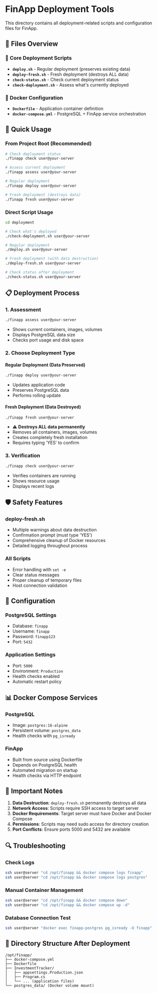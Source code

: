 # FinApp Deployment Tools

This directory contains all deployment-related scripts and configuration files for FinApp.

## 📁 Files Overview

### 🔧 **Core Deployment Scripts**
- **`deploy.sh`** - Regular deployment (preserves existing data)
- **`deploy-fresh.sh`** - Fresh deployment (destroys ALL data)
- **`check-status.sh`** - Check current deployment status
- **`check-deployment.sh`** - Assess what's currently deployed

### 🐳 **Docker Configuration**
- **`Dockerfile`** - Application container definition
- **`docker-compose.yml`** - PostgreSQL + FinApp service orchestration

## 🚀 Quick Usage

### From Project Root (Recommended)
```bash
# Check deployment status
./finapp check user@your-server

# Assess current deployment  
./finapp assess user@your-server

# Regular deployment
./finapp deploy user@your-server

# Fresh deployment (destroys data)
./finapp fresh user@your-server
```

### Direct Script Usage
```bash
cd deployment

# Check what's deployed
./check-deployment.sh user@your-server

# Regular deployment
./deploy.sh user@your-server

# Fresh deployment (with data destruction)
./deploy-fresh.sh user@your-server

# Check status after deployment
./check-status.sh user@your-server
```

## 📋 Deployment Process

### 1. **Assessment**
```bash
./finapp assess user@your-server
```
- Shows current containers, images, volumes
- Displays PostgreSQL data size
- Checks port usage and disk space

### 2. **Choose Deployment Type**

#### Regular Deployment (Data Preserved)
```bash
./finapp deploy user@your-server
```
- Updates application code
- Preserves PostgreSQL data
- Performs rolling update

#### Fresh Deployment (Data Destroyed)
```bash
./finapp fresh user@your-server
```
- ⚠️ **Destroys ALL data permanently**
- Removes all containers, images, volumes
- Creates completely fresh installation
- Requires typing 'YES' to confirm

### 3. **Verification**
```bash
./finapp check user@your-server
```
- Verifies containers are running
- Shows resource usage
- Displays recent logs

## 🛡️ Safety Features

### **deploy-fresh.sh**
- Multiple warnings about data destruction
- Confirmation prompt (must type 'YES')
- Comprehensive cleanup of Docker resources
- Detailed logging throughout process

### **All Scripts**
- Error handling with `set -e`
- Clear status messages
- Proper cleanup of temporary files
- Host connection validation

## 🔧 Configuration

### **PostgreSQL Settings**
- Database: `finapp`
- Username: `finapp` 
- Password: `finapp123`
- Port: `5432`

### **Application Settings**
- Port: `5000`
- Environment: `Production`
- Health checks enabled
- Automatic restart policy

## 📊 Docker Compose Services

### **PostgreSQL**
- Image: `postgres:16-alpine`
- Persistent volume: `postgres_data`
- Health checks with `pg_isready`

### **FinApp**
- Built from source using Dockerfile
- Depends on PostgreSQL health
- Automated migration on startup
- Health checks via HTTP endpoint

## 🚨 Important Notes

1. **Data Destruction**: `deploy-fresh.sh` permanently destroys all data
2. **Network Access**: Scripts require SSH access to target server
3. **Docker Requirements**: Target server must have Docker and Docker Compose
4. **Permissions**: Scripts may need sudo access for directory creation
5. **Port Conflicts**: Ensure ports 5000 and 5432 are available

## 🔍 Troubleshooting

### Check Logs
```bash
ssh user@server "cd /opt/finapp && docker compose logs finapp"
ssh user@server "cd /opt/finapp && docker compose logs postgres"
```

### Manual Container Management
```bash
ssh user@server "cd /opt/finapp && docker compose down"
ssh user@server "cd /opt/finapp && docker compose up -d"
```

### Database Connection Test
```bash
ssh user@server "docker exec finapp-postgres pg_isready -U finapp"
```

## 📁 Directory Structure After Deployment

```
/opt/finapp/
├── docker-compose.yml
├── Dockerfile
├── InvestmentTracker/
│   ├── appsettings.Production.json
│   ├── Program.cs
│   └── ... (application files)
└── postgres_data/ (Docker volume mount)
```
